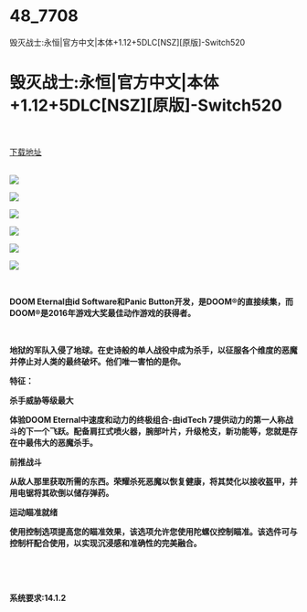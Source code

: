 # 48_7708
毁灭战士:永恒|官方中文|本体+1.12+5DLC[NSZ][原版]-Switch520
# 毁灭战士:永恒|官方中文|本体+1.12+5DLC[NSZ][原版]-Switch520
 <br/></br>
[下载地址](https://www.switch520.cc/article/7708 "下载地址")
<br/></br>

<p><strong><img src="https://www.switch520.cc/muke_img/upload_art_editor_20201209-1_fde41295e7959eb99e55a575b869b724.jpg"></strong></p>
<p><strong><img src="https://www.switch520.cc/muke_img/upload_art_editor_20201209-1_6d50e3932af275cb4ebf87eff83a3992.jpg"></strong></p>
<p><strong><img src="https://www.switch520.cc/muke_img/upload_art_editor_20201209-1_5726b0259901988e92550b998e6c15f4.jpg"></strong></p>
<p><strong><img src="https://www.switch520.cc/muke_img/upload_art_editor_20201209-1_d0e084cf3dba6ab6e6a779c8be91869a.jpg"></strong></p>
<p><strong><img src="https://www.switch520.cc/muke_img/upload_art_editor_20201209-1_a72afd132d3eba2e011396137567d2d7.jpg"></strong></p>
<p><strong><img src="https://www.switch520.cc/muke_img/upload_art_editor_20201209-1_c61dde67513d170c0d826d23cacb975e.jpg"></strong></p>
<p>&nbsp;</p>
<p><strong>DOOM Eternal由id Software和Panic Button开发，是DOOM®的直接续集，而DOOM®是2016年游戏大奖最佳动作游戏的获得者。&nbsp;</strong></p>
<p>&nbsp;</p>
<p><strong>地狱的军队入侵了地球。在史诗般的单人战役中成为杀手，以征服各个维度的恶魔并停止对人类的最终破坏。他们唯一害怕的是你。&nbsp;</strong></p>
<p><strong>特征：&nbsp; &nbsp;</strong></p>
<p><strong>杀手威胁等级最大&nbsp;</strong></p>
<p><strong>体验DOOM Eternal中速度和动力的终极组合-由idTech 7提供动力的第一人称战斗的下一个飞跃。配备肩扛式喷火器，腕部叶片，升级枪支，新功能等，您就是存在中最伟大的恶魔杀手。&nbsp;</strong></p>
<p><strong>前推战斗&nbsp;</strong></p>
<p><strong>从敌人那里获取所需的东西。荣耀杀死恶魔以恢复健康，将其焚化以接收盔甲，并用电锯将其砍倒以储存弹药。&nbsp;&nbsp;</strong></p>
<p><strong>运动瞄准就绪&nbsp;</strong></p>
<p><strong>使用控制选项提高您的瞄准效果，该选项允许您使用陀螺仪控制瞄准。该选件可与控制杆配合使用，以实现沉浸感和准确性的完美融合。&nbsp;</strong></p>
<p>&nbsp;</p>
<p>&nbsp;</p>
<p><strong>系统要求:14.1.2</strong></p>



